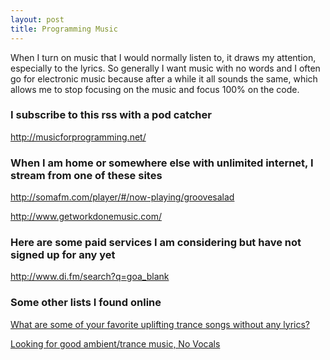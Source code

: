 ```yaml
---
layout: post
title: Programming Music
---
```


When I turn on music that I would normally listen to, it draws my attention, especially to the lyrics. So generally I want music with no words and I often go for electronic music because after a while it all sounds the same, which allows me to stop focusing on the music and focus 100% on the code.

### I subscribe to this rss with a pod catcher
<a href="http://musicforprogramming.net/" target="_blank">http://musicforprogramming.net/</a>

### When I am home or somewhere else with unlimited internet, I stream from one of these sites

<a href="http://somafm.com/player/#/now-playing/groovesalad" target="_blank">http://somafm.com/player/#/now-playing/groovesalad</a>

<a href="http://www.getworkdonemusic.com/" target="_blank">http://www.getworkdonemusic.com/</a>

### Here are some paid services I am considering but have not signed up for any yet

<a href="http://www.di.fm/search?q=goa" target="_blank">http://www.di.fm/search?q=goa_blank</a>

### Some other lists I found online
<a href="https://www.reddit.com/r/trance/comments/2s3hy0/what_are_some_of_your_favorite_uplifting_trance/" target="_blank">What are some of your favorite uplifting trance songs without any lyrics?</a>

<a href="http://www.escapistmagazine.com/forums/read/18.403016-Looking-for-good-ambient-trance-music-No-Vocals" target="_blank">Looking for good ambient/trance music, No Vocals</a>

